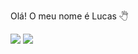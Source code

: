 Olá! O meu nome é Lucas 🖑

[![](https://img.shields.io/badge/Facebook-1877F2?style=for-the-badge&logo=facebook&logoColor=white)]()
[![](https://img.shields.io/badge/Instagram-E4405F?style=for-the-badge&logo=instagram&logoColor=white)]()

